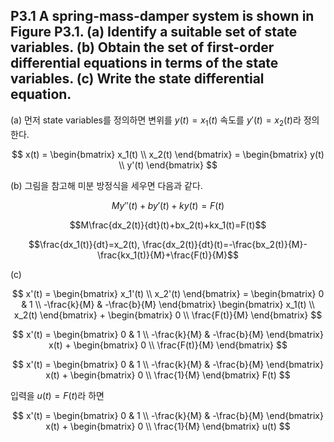 ## P3.1 A spring-mass-damper system is shown in Figure P3.1. (a) Identify a suitable set of state variables. (b) Obtain the set of first-order differential equations in terms of the state variables. (c) Write the state differential equation.

(a) 먼저 state variables를 정의하면 변위를 $y(t)=x_1(t)$ 속도를 $y'(t)=x_2(t)$라 정의한다. 

$$
x(t) = 
\begin{bmatrix} 
x_1(t) \\
x_2(t)
\end{bmatrix} = 
\begin{bmatrix} 
y(t) \\
y'(t)
\end{bmatrix}
$$

(b) 그림을 참고해 미분 방정식을 세우면 다음과 같다. 

$$My''(t)+by'(t)+ky(t)=F(t)$$

$$M\frac{dx_2(t)}{dt}(t)+bx_2(t)+kx_1(t)=F(t)$$

$$\frac{dx_1(t)}{dt}=x_2(t), \frac{dx_2(t)}{dt}(t)=-\frac{bx_2(t)}{M}-\frac{kx_1(t)}{M}+\frac{F(t)}{M}$$

(c)

$$
x'(t) =
\begin{bmatrix} 
x_1'(t) \\
x_2'(t)
\end{bmatrix} = 
\begin{bmatrix} 
0 & 1 \\
-\frac{k}{M} & -\frac{b}{M} 
\end{bmatrix}
\begin{bmatrix} 
x_1(t) \\
x_2(t)
\end{bmatrix} +
\begin{bmatrix} 
0 \\
\frac{F(t)}{M}
\end{bmatrix}
$$

$$
x'(t) =
\begin{bmatrix} 
0 & 1 \\
-\frac{k}{M} & -\frac{b}{M} 
\end{bmatrix}
x(t) +
\begin{bmatrix} 
0 \\
\frac{F(t)}{M}
\end{bmatrix}
$$

$$
x'(t) =
\begin{bmatrix} 
0 & 1 \\
-\frac{k}{M} & -\frac{b}{M} 
\end{bmatrix}
x(t) +
\begin{bmatrix} 
0 \\
\frac{1}{M}
\end{bmatrix} F(t)
$$

입력을 $u(t)=F(t)$라 하면

$$
x'(t) =
\begin{bmatrix} 
0 & 1 \\
-\frac{k}{M} & -\frac{b}{M} 
\end{bmatrix}
x(t) +
\begin{bmatrix} 
0 \\
\frac{1}{M}
\end{bmatrix} u(t)
$$

